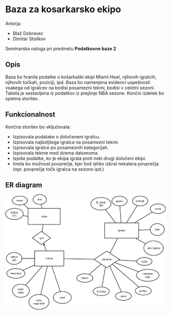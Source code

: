 # Baza za kosarkarsko ekipo

Avtorja:
* Blaž Dobravec
* Dimitar Stoilkov


Seminarska naloga pri predmetu **Podatkovne baze 2**

## Opis

Baza bo hranila podatke o košarkaški ekipi Miami Heat, njihovih igralcih, njihovih točkah, poziciji, ipd. Baza bo namenjena evidenci uspešnosti vsakega od igralcev na bodisi posamezni tekmi, bodisi v celotni sezoni. Tabela je sestavljena iz podatkov iz prejšnje NBA sezone. Končni izdelek bo spletna storitev.

## Funkcionalnost
Končna storitev bo vključevala:

* Izpisovala podatake o določenem igralcu.
* Izpisovala najboljšega igralca na posamezni tekmi.
* Izpisovala igralce po posameznih kategorijah.
* Izpisovala tekme med dvema datumoma.
* Izpiše podatke, ko je ekipa igrala proti neki drugi določeni ekipi.
* Imela bo možnost povprečje, kjer boš lahko izbral nekatera povprečja (npr. povprečje točk igralca na sezono ipd.)


## ER diagram
![ER Diagram](Kosarka.png)